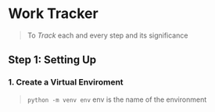 # Work Tracker
>To *Track* each and every step and its significance


## Step 1: Setting Up

### 1. Create a Virtual Enviroment
>`python -m venv env` env is the name of the environment
